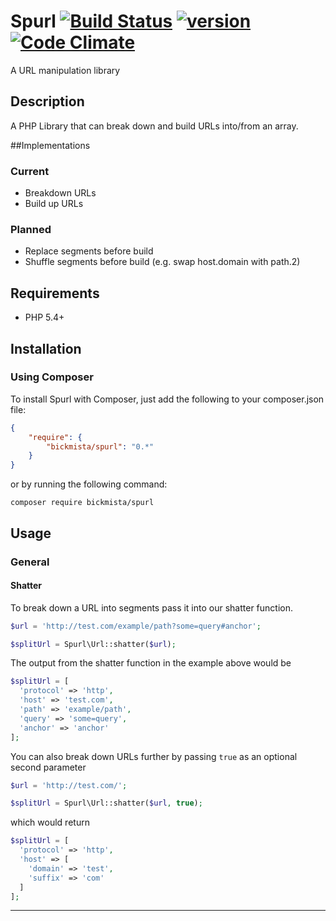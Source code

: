# Spurl [![Build Status][travis-image]][travis-url] [![version][packagist-version]][packagist-url] [![Code Climate][codeclimate-quality]][codeclimate-url]

A URL manipulation library

## Description
A PHP Library that can break down and build URLs into/from an array.

##Implementations

### Current

* Breakdown URLs
* Build up URLs

### Planned

* Replace segments before build
* Shuffle segments before build (e.g. swap host.domain with path.2)

## Requirements

- PHP 5.4+

## Installation

### Using Composer

To install Spurl with Composer, just add the following to your composer.json file:

```json
{
    "require": {
        "bickmista/spurl": "0.*"
    }
}
```

or by running the following command:

```shell
composer require bickmista/spurl
```

## Usage

### General

#### Shatter

To break down a URL into segments pass it into our shatter function.

```php
$url = 'http://test.com/example/path?some=query#anchor';

$splitUrl = Spurl\Url::shatter($url);
```

The output from the shatter function in the example above would be

```php
$splitUrl = [
  'protocol' => 'http',
  'host' => 'test.com',
  'path' => 'example/path',
  'query' => 'some=query',
  'anchor' => 'anchor'
];
```

You can also break down URLs further by passing `true` as an optional second parameter

```php
$url = 'http://test.com/';

$splitUrl = Spurl\Url::shatter($url, true);
```

which would return

```php
$splitUrl = [
  'protocol' => 'http',
  'host' => [
    'domain' => 'test',
    'suffix' => 'com'
  ]
];
```

----

[travis-url]: https://travis-ci.org/bickmista/spurl
[travis-image]: https://travis-ci.org/bickmista/spurl.svg

[codeclimate-url]: https://codeclimate.com/github/bickmista/spurl
[codeclimate-quality]: https://codeclimate.com/github/bickmista/spurl/badges/gpa.svg

[packagist-url]: https://packagist.org/packages/bickmista/spurl
[packagist-version]: https://img.shields.io/packagist/v/bickmista/spurl.svg
